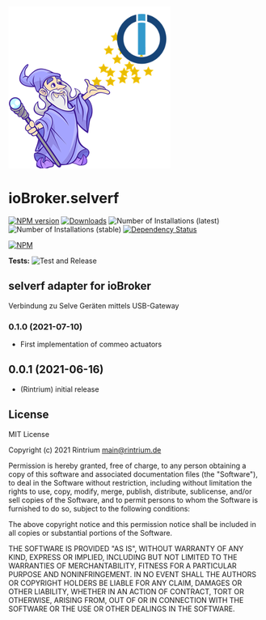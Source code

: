 ![Logo](admin/selverf.png)
# ioBroker.selverf

[![NPM version](https://img.shields.io/npm/v/iobroker.selverf.svg)](https://www.npmjs.com/package/iobroker.selverf)
[![Downloads](https://img.shields.io/npm/dm/iobroker.selverf.svg)](https://www.npmjs.com/package/iobroker.selverf)
![Number of Installations (latest)](https://iobroker.live/badges/selverf-installed.svg)
![Number of Installations (stable)](https://iobroker.live/badges/selverf-stable.svg)
[![Dependency Status](https://img.shields.io/david/Rintrium/iobroker.selverf.svg)](https://david-dm.org/Rintrium/iobroker.selverf)

[![NPM](https://nodei.co/npm/iobroker.selverf.png?downloads=true)](https://nodei.co/npm/iobroker.selverf/)

**Tests:** ![Test and Release](https://github.com/Rintrium/ioBroker.selverf/workflows/Test%20and%20Release/badge.svg)

## selverf adapter for ioBroker

Verbindung zu Selve Geräten mittels USB-Gateway


### 0.1.0 (2021-07-10)
* First implementation of commeo actuators

## 0.0.1 (2021-06-16)
* (Rintrium) initial release

## License
MIT License

Copyright (c) 2021 Rintrium <main@rintrium.de>

Permission is hereby granted, free of charge, to any person obtaining a copy
of this software and associated documentation files (the "Software"), to deal
in the Software without restriction, including without limitation the rights
to use, copy, modify, merge, publish, distribute, sublicense, and/or sell
copies of the Software, and to permit persons to whom the Software is
furnished to do so, subject to the following conditions:

The above copyright notice and this permission notice shall be included in all
copies or substantial portions of the Software.

THE SOFTWARE IS PROVIDED "AS IS", WITHOUT WARRANTY OF ANY KIND, EXPRESS OR
IMPLIED, INCLUDING BUT NOT LIMITED TO THE WARRANTIES OF MERCHANTABILITY,
FITNESS FOR A PARTICULAR PURPOSE AND NONINFRINGEMENT. IN NO EVENT SHALL THE
AUTHORS OR COPYRIGHT HOLDERS BE LIABLE FOR ANY CLAIM, DAMAGES OR OTHER
LIABILITY, WHETHER IN AN ACTION OF CONTRACT, TORT OR OTHERWISE, ARISING FROM,
OUT OF OR IN CONNECTION WITH THE SOFTWARE OR THE USE OR OTHER DEALINGS IN THE
SOFTWARE.